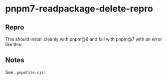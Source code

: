 # pnpm7-readpackage-delete-repro

## Repro

This should install cleanly with pnpm@6 and fail with pnpm@7 with an error like this:

## Notes

See `.pnpmfile.cjs`: 
